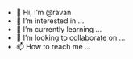 - 👋 Hi, I’m @ravan
- 👀 I’m interested in ...
- 🌱 I’m currently learning ...
- 💞️ I’m looking to collaborate on ...
- 📫 How to reach me ...

<!---
Hair91owoos/Hair91owoos is a ✨ special ✨ repository because its `README.md` (this file) appears on your GitHub profile.
You can click the Preview link to take a look at your changes.
--->
